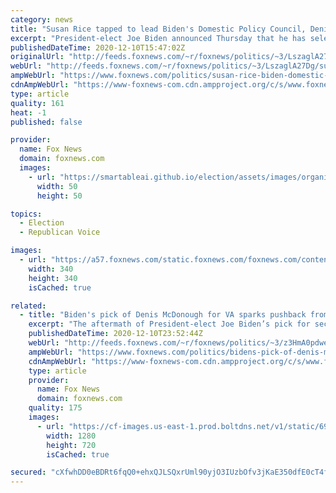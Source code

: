 ```yaml
---
category: news
title: "Susan Rice tapped to lead Biden's Domestic Policy Council, Denis McDonough picked for VA secretary"
excerpt: "President-elect Joe Biden announced Thursday that he has selected former Obama adviser and envoy Susan Rice to lead the White House Domestic Policy Council."
publishedDateTime: 2020-12-10T15:47:02Z
originalUrl: "http://feeds.foxnews.com/~r/foxnews/politics/~3/LszaglA27Dg/susan-rice-biden-domestic-policy-council-denis-mcdonough-va-secretary"
webUrl: "http://feeds.foxnews.com/~r/foxnews/politics/~3/LszaglA27Dg/susan-rice-biden-domestic-policy-council-denis-mcdonough-va-secretary"
ampWebUrl: "https://www.foxnews.com/politics/susan-rice-biden-domestic-policy-council-denis-mcdonough-va-secretary.amp"
cdnAmpWebUrl: "https://www-foxnews-com.cdn.ampproject.org/c/s/www.foxnews.com/politics/susan-rice-biden-domestic-policy-council-denis-mcdonough-va-secretary.amp"
type: article
quality: 161
heat: -1
published: false

provider:
  name: Fox News
  domain: foxnews.com
  images:
    - url: "https://smartableai.github.io/election/assets/images/organizations/foxnews.com-50x50.jpg"
      width: 50
      height: 50

topics:
  - Election
  - Republican Voice

images:
  - url: "https://a57.foxnews.com/static.foxnews.com/foxnews.com/content/uploads/2019/03/340/340/PaulSteinhauser.jpg?ve=1&tl=1"
    width: 340
    height: 340
    isCached: true

related:
  - title: "Biden's pick of Denis McDonough for VA sparks pushback from veterans"
    excerpt: "The aftermath of President-elect Joe Biden’s pick for secretary of Veteran Affairs has been met with responses of “surprise” after long-time Obama aide Denis McDonough was selected to be only the second non-veteran to take up the seat Thursday."
    publishedDateTime: 2020-12-10T23:52:44Z
    webUrl: "http://feeds.foxnews.com/~r/foxnews/politics/~3/z3HmA0pdwew/bidens-pick-of-denis-mcdonough-for-va-sparks-pushback-from-veterans"
    ampWebUrl: "https://www.foxnews.com/politics/bidens-pick-of-denis-mcdonough-for-va-sparks-pushback-from-veterans.amp"
    cdnAmpWebUrl: "https://www-foxnews-com.cdn.ampproject.org/c/s/www.foxnews.com/politics/bidens-pick-of-denis-mcdonough-for-va-sparks-pushback-from-veterans.amp"
    type: article
    provider:
      name: Fox News
      domain: foxnews.com
    quality: 175
    images:
      - url: "https://cf-images.us-east-1.prod.boltdns.net/v1/static/694940094001/1efac8d6-a787-4227-8c96-a76d1d21949c/fd5d5a62-54bc-4eec-b531-54f448004801/1280x720/match/image.jpg"
        width: 1280
        height: 720
        isCached: true

secured: "cXfwhDD0eBDRt6fqQ0+ehxQJLSQxrUml90yjO3IUzbOfv3jKaE350dfE0cT4faDX8mBrVLNFzkANuX10NCuUC5J+2yfNxZ6GRZLngAGN5MXxgDpFG+wpl2DJDjetE7vAUWURF/mlvJ8LlVrYA2RSvSSorvPQL50ZXfQ02VsVmYTj+EEkWboqdhcNg6YIIOFL4/7TflsZiSS9kywrT0+PE7QgFr47rByPbmiB9rfiuKV9tFRTxs/296+MaIlVONOObs7wxWx3Ps3jZM2a/HpA6V1sTzng8wDxjN3OAvhEsiNDpANIuU7g0Fuug7ftcpyCsl/+Qg2hmB9U5/yqHAuGkSUGL+eePWZ2DZASkpOY3G8=;YeL6Gh7JcN+toaUsuw9++g=="
---
```


